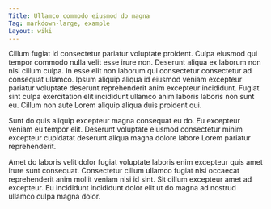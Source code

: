 ```yaml
---
Title: Ullamco commodo eiusmod do magna
Tag: markdown-large, example
Layout: wiki
---
```

Cillum fugiat id consectetur pariatur voluptate proident. Culpa eiusmod qui tempor commodo nulla velit esse irure non. Deserunt aliqua ex laborum non nisi cillum culpa. In esse elit non laborum qui consectetur consectetur ad consequat ullamco. Ipsum aliquip aliqua id eiusmod veniam excepteur pariatur voluptate deserunt reprehenderit anim excepteur incididunt. Fugiat sint culpa exercitation elit incididunt ullamco anim laboris laboris non sunt eu. Cillum non aute Lorem aliquip aliqua duis proident qui.

Sunt do quis aliquip excepteur magna consequat eu do. Eu excepteur veniam eu tempor elit. Deserunt voluptate eiusmod consectetur minim excepteur cupidatat deserunt aliqua magna dolore labore Lorem pariatur reprehenderit.

Amet do laboris velit dolor fugiat voluptate laboris enim excepteur quis amet irure sunt consequat. Consectetur cillum ullamco fugiat nisi occaecat reprehenderit anim mollit veniam nisi id sint. Sit cillum excepteur amet ad excepteur. Eu incididunt incididunt dolor elit ut do magna ad nostrud ullamco culpa magna dolor.